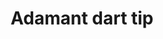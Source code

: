 ---
layout: item
title: Adamant dart tip
item-id: 823
datatable: true
id: 823
name: "Adamant dart tip"
members: true
lowalch: 14
highalch: 21
examine: "A deadly-looking dart tip made of adamant - needs feathers for flight."
monsters:
  - id: 1097
    name: "Sea Snake Young"
    members: true
    combat_level: 90
    wiki_url: "https://oldschool.runescape.wiki/w/Sea_Snake_Young"
    drops:
      - quantity: "2"
        rarity: 0.078125
    image: "https://oldschool.runescape.wiki/images/thumb/0/05/Sea_Snake_Young.png/290px-Sea_Snake_Young.png?00361"
  - id: 1098
    name: "Sea Snake Hatchling"
    members: true
    combat_level: 62
    wiki_url: "https://oldschool.runescape.wiki/w/Sea_Snake_Hatchling"
    drops:
      - quantity: "2"
        rarity: 0.078125
    image: "https://oldschool.runescape.wiki/images/thumb/3/34/Sea_Snake_Hatchling.png/290px-Sea_Snake_Hatchling.png?9a91a"
  - id: 1101
    name: "Giant Sea Snake"
    members: true
    combat_level: 149
    wiki_url: "https://oldschool.runescape.wiki/w/Giant_Sea_Snake"
    drops:
      - quantity: "2"
        rarity: 0.078125
    image: "https://oldschool.runescape.wiki/images/thumb/e/e3/Giant_Sea_Snake.png/280px-Giant_Sea_Snake.png?3f58a"
---